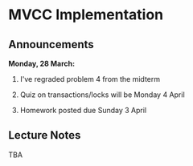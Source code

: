 # MVCC Implementation

## Announcements

**Monday, 28 March:**

1. I've regraded problem 4 from the midterm

1. Quiz on transactions/locks will be Monday 4 April

1. Homework posted due Sunday 3 April

## Lecture Notes

TBA
